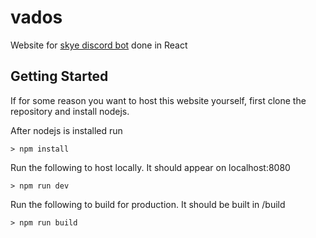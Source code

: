 # vados
Website for [skye discord bot](http://puu.sh/xWUZ6/42528d4aa1.png) done in React

## Getting Started
If for some reason you want to host this website yourself, first clone the repository and install nodejs. 

After nodejs is installed run
```
> npm install
```

Run the following to host locally. It should appear on localhost:8080
```
> npm run dev
```

Run the following to build for production. It should be built in /build
```
> npm run build
```

